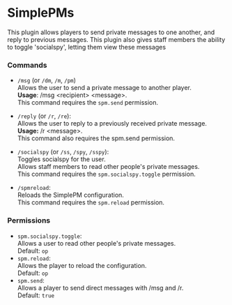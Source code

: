 # SimplePMs

This plugin allows players to send private messages to one another, and reply to previous messages. 
This plugin also gives staff members the ability to toggle 'socialspy', letting them view these messages

 ### Commands

- `/msg` (or `/dm`, `/m`, `/pm`)
   <br>Allows the user to send a private message to another player. 
   <br>**Usage**: /msg <recipient\> <message\>. 
   <br>This command requires the `spm.send` permission.

-  `/reply` (or `/r`, `/re`): 
   <br> Allows the user to reply to a previously received private message. 
   <br> **Usage:** /r <message\>. 
   <br> This command also requires the spm.send permission.

- `/socialspy` (or `/ss`, `/spy`, `/sspy`):
   <br> Toggles socialspy for the user. 
   <br> Allows staff members to read other people's private messages. 
   <br> This command requires the `spm.socialspy.toggle` permission.

- `/spmreload`: 
   <br> Reloads the SimplePM configuration. 
   <br> This command requires the `spm.reload` permission.

 ### Permissions

- `spm.socialspy.toggle`: 
   <br> Allows a user to read other people's private messages. 
   <br> Default: `op`
- `spm.reload`: 
   <br> Allows the player to reload the configuration. 
   <br> Default: `op`
- `spm.send`: 
   <br> Allows a player to send direct messages with /msg and /r. 
   <br> Default: `true`

